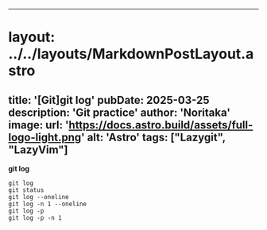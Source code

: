 
---
# layout: ../../layouts/MarkdownPostLayout.astro
title: '[Git]git log'
pubDate: 2025-03-25
description: 'Git practice'
author: 'Noritaka'
image:
    url: 'https://docs.astro.build/assets/full-logo-light.png'
    alt: 'Astro'
tags: ["Lazygit", "LazyVim"]
---



**git log**
```
git log	
git status
git log --oneline
git log -n 1 --oneline
git log -p
git log -p -n 1

```
